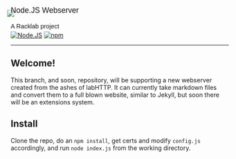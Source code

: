 <img style="margin-left: -8px;" src="https://github.com/racklab/racklab.github.io/blob/master/images/monorail/logo/transparent.png?raw=true">

<p style="font-family: 'Fugaz One', sans-serif; font-size: 1.1rem; margin-top: -25px;">Node.JS Webserver</p>
<p  style="font-family: 'Fugaz One', sans-serif; font-size: 0.9rem;">A Racklab project</p>

<p style="margin-top: -10px">
<a href="http://nodejs.org"><img src="https://img.shields.io/badge/Node.js-6.9.1-339933.svg?style=flat-square" alt="Node.JS"></a>
<a href="http://npmjs.com"><img src="https://img.shields.io/badge/npm-3.10.8-C12127.svg?style=flat-square" alt="npm"></a>
</p>

---

## Welcome! 

This branch, and soon, repository, will be supporting a new webserver created from the ashes of labHTTP. It can currently take markdown files and convert them to a full blown website, similar to Jekyll, but soon there will be an extensions system.

## Install

Clone the repo, do an `npm install`, get certs and modify `config.js` accordingly, and run `node index.js` from the working directory.